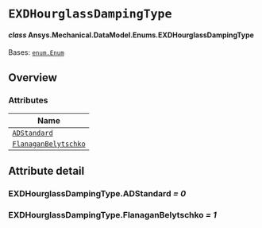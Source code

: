 # `EXDHourglassDampingType`

<a id="ansys.mechanical.stubs.v241.Ansys.Mechanical.DataModel.Enums.EXDHourglassDampingType"></a>

#### *class* Ansys.Mechanical.DataModel.Enums.EXDHourglassDampingType

Bases: [`enum.Enum`](https://docs.python.org/3/library/enum.html#enum.Enum)

<!-- !! processed by numpydoc !! -->

<a id="overview"></a>

## Overview

### Attributes

| Name |
| --------------------------------------------------------------------- |
| [`ADStandard`](#EXDHourglassDampingType.ADStandard) |
| [`FlanaganBelytschko`](#EXDHourglassDampingType.FlanaganBelytschko) |

<a id="attribute-detail"></a>

## Attribute detail

<a id="EXDHourglassDampingType.ADStandard"></a>

### EXDHourglassDampingType.ADStandard *= 0*

<a id="EXDHourglassDampingType.FlanaganBelytschko"></a>

### EXDHourglassDampingType.FlanaganBelytschko *= 1*


